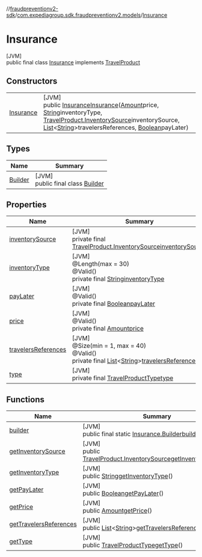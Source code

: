 //[fraudpreventionv2-sdk](../../../index.md)/[com.expediagroup.sdk.fraudpreventionv2.models](../index.md)/[Insurance](index.md)

# Insurance

[JVM]\
public final class [Insurance](index.md) implements [TravelProduct](../-travel-product/index.md)

## Constructors

| | |
|---|---|
| [Insurance](-insurance.md) | [JVM]<br>public [Insurance](index.md)[Insurance](-insurance.md)([Amount](../-amount/index.md)price, [String](https://docs.oracle.com/javase/8/docs/api/java/lang/String.html)inventoryType, [TravelProduct.InventorySource](../-travel-product/-inventory-source/index.md)inventorySource, [List](https://docs.oracle.com/javase/8/docs/api/java/util/List.html)&lt;[String](https://docs.oracle.com/javase/8/docs/api/java/lang/String.html)&gt;travelersReferences, [Boolean](https://docs.oracle.com/javase/8/docs/api/java/lang/Boolean.html)payLater) |

## Types

| Name | Summary |
|---|---|
| [Builder](-builder/index.md) | [JVM]<br>public final class [Builder](-builder/index.md) |

## Properties

| Name | Summary |
|---|---|
| [inventorySource](index.md#-181919944%2FProperties%2F-173342751) | [JVM]<br>private final [TravelProduct.InventorySource](../-travel-product/-inventory-source/index.md)[inventorySource](index.md#-181919944%2FProperties%2F-173342751) |
| [inventoryType](index.md#-267960711%2FProperties%2F-173342751) | [JVM]<br>@Length(max = 30)<br>@Valid()<br>private final [String](https://docs.oracle.com/javase/8/docs/api/java/lang/String.html)[inventoryType](index.md#-267960711%2FProperties%2F-173342751) |
| [payLater](index.md#29181319%2FProperties%2F-173342751) | [JVM]<br>@Valid()<br>private final [Boolean](https://docs.oracle.com/javase/8/docs/api/java/lang/Boolean.html)[payLater](index.md#29181319%2FProperties%2F-173342751) |
| [price](index.md#-861050554%2FProperties%2F-173342751) | [JVM]<br>@Valid()<br>private final [Amount](../-amount/index.md)[price](index.md#-861050554%2FProperties%2F-173342751) |
| [travelersReferences](index.md#-483584581%2FProperties%2F-173342751) | [JVM]<br>@Size(min = 1, max = 40)<br>@Valid()<br>private final [List](https://docs.oracle.com/javase/8/docs/api/java/util/List.html)&lt;[String](https://docs.oracle.com/javase/8/docs/api/java/lang/String.html)&gt;[travelersReferences](index.md#-483584581%2FProperties%2F-173342751) |
| [type](index.md#1622214865%2FProperties%2F-173342751) | [JVM]<br>private final [TravelProductType](../-travel-product-type/index.md)[type](index.md#1622214865%2FProperties%2F-173342751) |

## Functions

| Name | Summary |
|---|---|
| [builder](builder.md) | [JVM]<br>public final static [Insurance.Builder](-builder/index.md)[builder](builder.md)() |
| [getInventorySource](get-inventory-source.md) | [JVM]<br>public [TravelProduct.InventorySource](../-travel-product/-inventory-source/index.md)[getInventorySource](get-inventory-source.md)() |
| [getInventoryType](get-inventory-type.md) | [JVM]<br>public [String](https://docs.oracle.com/javase/8/docs/api/java/lang/String.html)[getInventoryType](get-inventory-type.md)() |
| [getPayLater](get-pay-later.md) | [JVM]<br>public [Boolean](https://docs.oracle.com/javase/8/docs/api/java/lang/Boolean.html)[getPayLater](get-pay-later.md)() |
| [getPrice](get-price.md) | [JVM]<br>public [Amount](../-amount/index.md)[getPrice](get-price.md)() |
| [getTravelersReferences](get-travelers-references.md) | [JVM]<br>public [List](https://docs.oracle.com/javase/8/docs/api/java/util/List.html)&lt;[String](https://docs.oracle.com/javase/8/docs/api/java/lang/String.html)&gt;[getTravelersReferences](get-travelers-references.md)() |
| [getType](get-type.md) | [JVM]<br>public [TravelProductType](../-travel-product-type/index.md)[getType](get-type.md)() |
